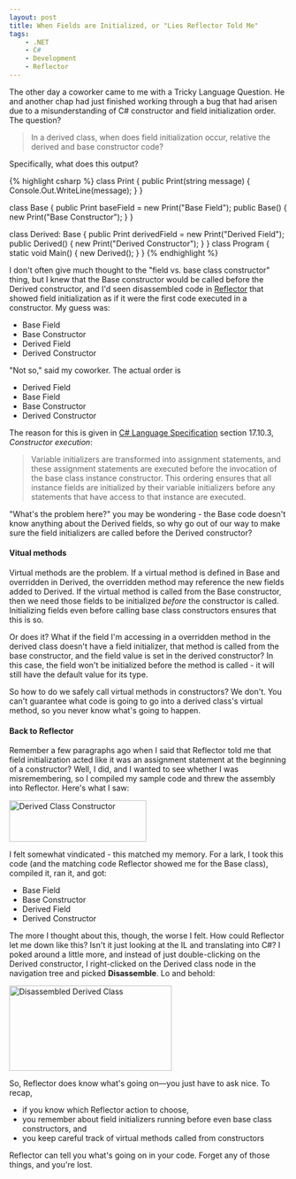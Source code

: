 ```yaml
---
layout: post
title: When Fields are Initialized, or "Lies Reflector Told Me"
tags:
    - .NET
    - C#
    - Development
    - Reflector
---
```

<p>The other day a coworker came to me with a Tricky Language Question. He and another chap had just finished working through a bug that had arisen due to a misunderstanding of C# constructor and field initialization order. The question?</p>

>In a derived class, when does field initialization occur, relative the derived and base constructor code?

<p>Specifically, what does this output?</p>

{% highlight csharp %}
class Print
{
    public Print(string message)
    {
        Console.Out.WriteLine(message);
    }
}

class Base
{
    public Print baseField = new Print(&quot;Base Field&quot;);
    public Base()
    {
        new Print(&quot;Base Constructor&quot;);
    }
}

class Derived: Base
{
    public Print derivedField = new Print(&quot;Derived Field&quot;);
    public Derived()
    {
        new Print(&quot;Derived Constructor&quot;);
    }
}
class Program
{
    static void Main()
    {
        new Derived();
    }
}
{% endhighlight %}

<p>I don't often give much thought to the "field vs. base class constructor" thing, but I knew that the Base constructor would be called before the Derived constructor, and I'd seen disassembled code in <a href="http://www.red-gate.com/products/reflector/">Reflector</a> that showed field initialization as if it were the first code executed in a  constructor. My guess was:</p>
<ul>
<li>Base Field</li>
<li>Base Constructor</li>
<li>Derived Field</li>
<li>Derived Constructor</li>
</ul>

<p>"Not so," said my coworker. The actual order is</p>
<ul>
<li>Derived Field</li>
<li>Base Field</li>
<li>Base Constructor</li>
<li>Derived Constructor</li>
</ul>

<p>The reason for this is given in <a href="http://www.ecma-international.org/publications/standards/Ecma-334.htm">C# Language Specification</a> section 17.10.3, <i>Constructor execution</i>:</p>

>Variable initializers are transformed into assignment statements, and these assignment statements are executed before the invocation of the base class instance constructor. This ordering ensures that all instance fields are initialized by their variable initializers before any statements that have access to that instance are executed.

<p>"What's the problem here?" you may be wondering - the Base code doesn't know anything about the Derived fields, so why go out of our way to make sure the field initializers are called before the Derived constructor?</p>
<h4>Vitual methods</h4>
<p>Virtual methods are the problem. If a virtual method is defined in Base and overridden in Derived, the overridden method may reference the new fields added to Derived. If the virtual method is called from the Base constructor, then we need those fields to be initialized <i>before</i> the constructor is called. Initializing fields even before calling base class constructors ensures that this is so.</p>

<p>Or does it? What if the field I'm accessing in a overridden method in the derived class doesn't have a field initializer, that method is called from the base constructor, and the field value is set in the derived constructor? In this case, the field won't be initialized before the method is called - it will still have the default value for its type.</p>

<p>So how to do we safely call virtual methods in constructors? We don't. You can't guarantee what code is going to go into a derived class's virtual method, so you never know what's going to happen.</p>

<h4>Back to Reflector</h4>
<p>Remember a few paragraphs ago when I said that Reflector told me that field initialization acted like it was an assignment statement at the beginning of a constructor? Well, I did, and I wanted to see whether I was misremembering, so I compiled my sample code and threw the assembly into Reflector. Here's what I saw:</p>

<a href="http://blairconrad.files.wordpress.com/2010/05/derived_class_constructor.png"><img src="http://blairconrad.files.wordpress.com/2010/05/derived_class_constructor.png" alt="Derived Class Constructor" title="Derived Class Constructor" width="248" height="75" class="size-full wp-image-440" /></a>

<p>I felt somewhat vindicated - this matched my memory. For a lark, I took this code (and the matching code Reflector showed me for the Base class), compiled it, ran it, and got:</p>
<ul>
<li>Base Field</li>
<li>Base Constructor</li>
<li>Derived Field</li>
<li>Derived Constructor</li>
</ul>

<p>The more I thought about this, though, the worse I felt. How could Reflector let me down like this? Isn't it just looking at the IL and translating into C#? I poked around a little more, and instead of just double-clicking on the Derived constructor, I right-clicked on the Derived class node in the navigation tree and picked <b>Disassemble</b>. Lo and behold:</p>

<a href="http://blairconrad.files.wordpress.com/2010/05/derived_class_whole.png"><img src="http://blairconrad.files.wordpress.com/2010/05/derived_class_whole.png" alt="Disassembled Derived Class" title="Disassembled Derived Class" width="294" height="154" class="size-full wp-image-441" /></a>

So, Reflector does know what's going on&mdash;you just have to ask nice. To recap,

* if you know which Reflector action to choose,
* you remember about field initializers running before even base class constructors, and
* you keep careful track of virtual methods called from constructors

Reflector can tell you what's going on in your code. Forget any of those things, and you're lost.
